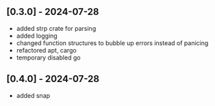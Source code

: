 ## [0.3.0] - 2024-07-28

- added strp crate for parsing
- added logging
- changed function structures to bubble up errors instead of panicing
- refactored apt, cargo
- temporary disabled go

## [0.4.0] - 2024-07-28

- added snap
